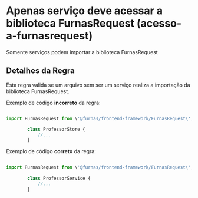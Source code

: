 # Apenas serviço deve acessar a biblioteca FurnasRequest (acesso-a-furnasrequest)

Somente serviços podem importar a biblioteca FurnasRequest

## Detalhes da Regra

Esta regra valida se um arquivo sem ser um serviço realiza a importação da biblioteca FurnasRequest.

Exemplo de código **incorreto** da regra:

```js

import FurnasRequest from \'@furnas/frontend-framework/FurnasRequest\';

        class ProfessorStore {
            //...
        }

```

Exemplo de código **correto** da regra:

```js

import FurnasRequest from \'@furnas/frontend-framework/FurnasRequest\';
  
        class ProfessorService {
            //... 
        }

```
